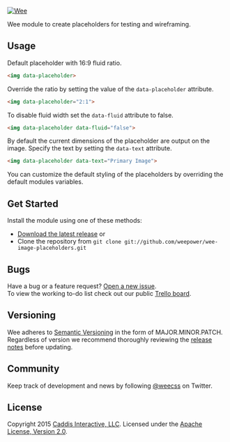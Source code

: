 [![Wee](https://www.weepower.com/repo/logo.svg)](https://www.weepower.com)

Wee module to create placeholders for testing and wireframing.

## Usage

Default placeholder with 16:9 fluid ratio.

```html
<img data-placeholder>
```

Override the ratio by setting the value of the `data-placeholder` attribute.

```html
<img data-placeholder="2:1">
```

To disable fluid width set the `data-fluid` attribute to false.

```html
<img data-placeholder data-fluid="false">
```

By default the current dimensions of the placeholder are output on the image. Specify the text by setting the `data-text` attribute.

```html
<img data-placeholder data-text="Primary Image">
```

You can customize the default styling of the placeholders by overriding the default modules variables.

## Get Started

Install the module using one of these methods:

* [Download the latest release](https://github.com/weepower/wee-image-placeholders/archive/master.zip) or
* Clone the repository from `git clone git://github.com/weepower/wee-image-placeholders.git`

## Bugs

Have a bug or a feature request? [Open a new issue](https://github.com/weepower/wee-image-placeholders/issues).  
To view the working to-do list check out our public [Trello board](https://trello.com/b/7KbnQra9/wee).

## Versioning

Wee adheres to [Semantic Versioning](http://semver.org/) in the form of MAJOR.MINOR.PATCH.  
Regardless of version we recommend thoroughly reviewing the [release notes](https://github.com/weepower/wee/releases) before updating.

## Community

Keep track of development and news by following [@weecss](https://twitter.com/weecss) on Twitter.

## License

Copyright 2015 [Caddis Interactive, LLC](https://www.caddis.co). Licensed under the [Apache License, Version 2.0](https://github.com/weepower/wee/blob/master/LICENSE).